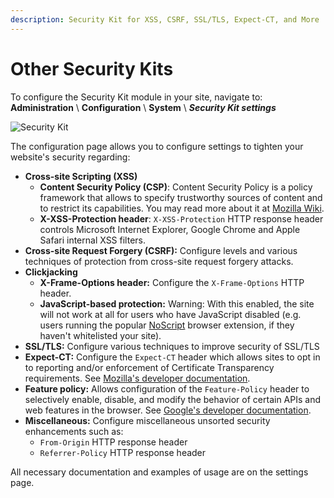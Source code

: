 ```yaml
---
description: Security Kit for XSS, CSRF, SSL/TLS, Expect-CT, and More
---
```


# Other Security Kits

To configure the Security Kit module in your site, navigate to:\
**Administration** \ **Configuration** \ **System** \ _**Security Kit settings**_

![Security Kit](../../../.gitbook/assets/Security-Kit--varbase\_security.png)

The configuration page allows you to configure settings to tighten your website's security regarding:

* **Cross-site Scripting (XSS)**
  * **Content Security Policy (CSP)**: Content Security Policy is a policy framework that allows to specify trustworthy sources of content and to restrict its capabilities. You may read more about it at [Mozilla Wiki](https://wiki.mozilla.org/Security/CSP).
  * **X-XSS-Protection header**: `X-XSS-Protection` HTTP response header controls Microsoft Internet Explorer, Google Chrome and Apple Safari internal XSS filters.
* **Cross-site Request Forgery (CSRF):** Configure levels and various techniques of protection from cross-site request forgery attacks.
* **Clickjacking**
  * **X-Frame-Options header:** Configure the `X-Frame-Options` HTTP header.
  * **JavaScript-based protection:** Warning: With this enabled, the site will not work at all for users who have JavaScript disabled (e.g. users running the popular [NoScript](https://noscript.net/) browser extension, if they haven't whitelisted your site).
* **SSL/TLS:** Configure various techniques to improve security of SSL/TLS
* **Expect-CT:** Configure the `Expect-CT` header which allows sites to opt in to reporting and/or enforcement of Certificate Transparency requirements. See [Mozilla's developer documentation](https://developer.mozilla.org/en-US/docs/Web/HTTP/Headers/Expect-CT).
* **Feature policy:** Allows configuration of the `Feature-Policy` header to selectively enable, disable, and modify the behavior of certain APIs and web features in the browser. See [Google's developer documentation](https://developers.google.com/web/updates/2018/06/feature-policy).
* **Miscellaneous:** Configure miscellaneous unsorted security enhancements such as:
  * `From-Origin` HTTP response header
  * `Referrer-Policy` HTTP response header

All necessary documentation and examples of usage are on the settings page.
